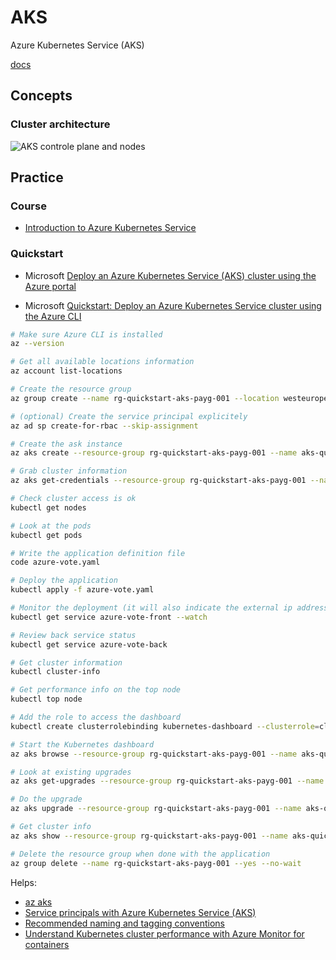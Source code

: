 # AKS

Azure Kubernetes Service (AKS)

[docs](https://docs.microsoft.com/en-us/azure/aks/intro-kubernetes)

## Concepts

### Cluster architecture

![AKS controle plane and nodes](https://docs.microsoft.com/en-us/azure/aks/media/concepts-clusters-workloads/control-plane-and-nodes.png)

## Practice

### Course

- [Introduction to Azure Kubernetes Service](https://docs.microsoft.com/en-us/learn/modules/intro-to-azure-kubernetes-service/index?source=learn)

### Quickstart

- Microsoft [Deploy an Azure Kubernetes Service (AKS) cluster using the Azure portal](https://docs.microsoft.com/en-us/azure/aks/kubernetes-walkthrough-portal)

- Microsoft [Quickstart: Deploy an Azure Kubernetes Service cluster using the Azure CLI](https://docs.microsoft.com/en-us/azure/aks/kubernetes-walkthrough)

```bash
# Make sure Azure CLI is installed
az --version

# Get all available locations information
az account list-locations

# Create the resource group
az group create --name rg-quickstart-aks-payg-001 --location westeurope

# (optional) Create the service principal explicitely
az ad sp create-for-rbac --skip-assignment

# Create the ask instance
az aks create --resource-group rg-quickstart-aks-payg-001 --name aks-quickstart-payg-001 --node-vm-size Standard_B2s --node-count 1 --dns-name-prefix dns-aks-quickstart-payg-001 --enable-addons monitoring --generate-ssh-keys

# Grab cluster information
az aks get-credentials --resource-group rg-quickstart-aks-payg-001 --name aks-quickstart-payg-001

# Check cluster access is ok
kubectl get nodes

# Look at the pods
kubectl get pods

# Write the application definition file
code azure-vote.yaml

# Deploy the application
kubectl apply -f azure-vote.yaml

# Monitor the deployment (it will also indicate the external ip address that you use to access the voting web app from your browser)
kubectl get service azure-vote-front --watch

# Review back service status
kubectl get service azure-vote-back

# Get cluster information
kubectl cluster-info

# Get performance info on the top node
kubectl top node

# Add the role to access the dashboard
kubectl create clusterrolebinding kubernetes-dashboard --clusterrole=cluster-admin --serviceaccount=kube-system:kubernetes-dashboard

# Start the Kubernetes dashboard
az aks browse --resource-group rg-quickstart-aks-payg-001 --name aks-quickstart-payg-001

# Look at existing upgrades
az aks get-upgrades --resource-group rg-quickstart-aks-payg-001 --name aks-quickstart-payg-001

# Do the upgrade
az aks upgrade --resource-group rg-quickstart-aks-payg-001 --name aks-quickstart-payg-001 --kubernetes-version 1.14.6

# Get cluster info
az aks show --resource-group rg-quickstart-aks-payg-001 --name aks-quickstart-payg-001 --output table

# Delete the resource group when done with the application
az group delete --name rg-quickstart-aks-payg-001 --yes --no-wait
```

Helps:

- [az aks](https://docs.microsoft.com/en-us/cli/azure/aks?view=azure-cli-latest)
- [Service principals with Azure Kubernetes Service (AKS)](https://docs.microsoft.com/en-us/azure/aks/kubernetes-service-principal)
- [Recommended naming and tagging conventions](https://docs.microsoft.com/en-us/azure/cloud-adoption-framework/ready/azure-best-practices/naming-and-tagging)
- [Understand Kubernetes cluster performance with Azure Monitor for containers](https://docs.microsoft.com/en-us/azure/azure-monitor/insights/container-insights-analyze)

